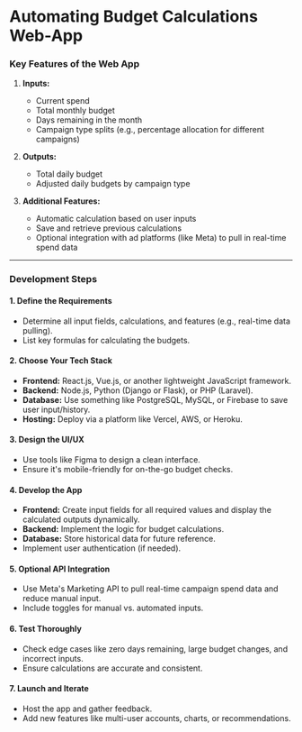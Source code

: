 # Automating Budget Calculations Web-App

### Key Features of the Web App

1. **Inputs:**
   - Current spend
   - Total monthly budget
   - Days remaining in the month
   - Campaign type splits (e.g., percentage allocation for different campaigns)

2. **Outputs:**
   - Total daily budget
   - Adjusted daily budgets by campaign type

3. **Additional Features:**
   - Automatic calculation based on user inputs
   - Save and retrieve previous calculations
   - Optional integration with ad platforms (like Meta) to pull in real-time spend data

---

### Development Steps

#### 1. **Define the Requirements**

- Determine all input fields, calculations, and features (e.g., real-time data pulling).
- List key formulas for calculating the budgets.

#### 2. **Choose Your Tech Stack**

- **Frontend:** React.js, Vue.js, or another lightweight JavaScript framework.
- **Backend:** Node.js, Python (Django or Flask), or PHP (Laravel).
- **Database:** Use something like PostgreSQL, MySQL, or Firebase to save user input/history.
- **Hosting:** Deploy via a platform like Vercel, AWS, or Heroku.

#### 3. **Design the UI/UX**

- Use tools like Figma to design a clean interface.
- Ensure it's mobile-friendly for on-the-go budget checks.

#### 4. **Develop the App**

- **Frontend:** Create input fields for all required values and display the calculated outputs dynamically.
- **Backend:** Implement the logic for budget calculations.
- **Database:** Store historical data for future reference.
- Implement user authentication (if needed).

#### 5. **Optional API Integration**

- Use Meta's Marketing API to pull real-time campaign spend data and reduce manual input.
- Include toggles for manual vs. automated inputs.

#### 6. **Test Thoroughly**

- Check edge cases like zero days remaining, large budget changes, and incorrect inputs.
- Ensure calculations are accurate and consistent.

#### 7. **Launch and Iterate**

- Host the app and gather feedback.
- Add new features like multi-user accounts, charts, or recommendations. 